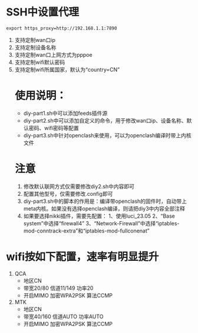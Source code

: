 # SSH中设置代理
```
export https_proxy=http://192.168.1.1:7890
```
1. 支持定制wan口ip
2. 支持定制设备名称
3. 支持定制wan口上网方式为pppoe
4. 支持定制wifi默认密码
5. 支持定制wifi所属国家，默认为“country=CN”
   # 使用说明：
      - diy-part1.sh中可以添加feeds插件源
      - diy-part2.sh中可以添加自定义的命令，用于修改wan口ip、设备名称、默认密码、wifi密码等配置
      - diy-part3.sh中针对openclash来使用，可以为openclash编译时带上内核文件
   # 注意
   1. 修改默认联网方式仅需要修改diy2.sh中内容即可
   2. 配置其他型号，仅需要修改.config即可
   3. diy-part3.sh中的脚本的作用是：编译带openclash的固件时，自动带上meta内核。如果没有选择openclash编译，则请把diy3中内容全部注释
   4. 如果要选择nikki插件，需要先配置：
      1、使用luci_23.05
      2、“Base system”中选择“firewall4”
      3、“Network-Firewall”中选择“iptables-mod-conntrack-extra”和“iptables-mod-fullconenat”
# wifi按如下配置，速率有明显提升
1. QCA
   - 地区CN
   - 带宽20/80  信道11/149  功率20
   - 开启MIMO   加密WPA2PSK 算法CCMP
2. MTK
   - 地区CN
   - 带宽40/160 信道AUTO    功率AUTO
   - 开启MIMO   加密WPA2PSK 算法CCMP
